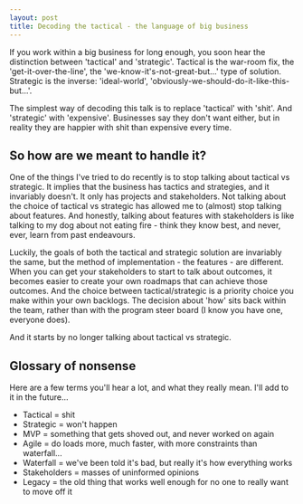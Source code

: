 ```yaml
---
layout: post
title: Decoding the tactical - the language of big business
---
```

If you work within a big business for long enough, you soon hear the distinction between 'tactical' and 'strategic'. Tactical is the war-room fix, the 'get-it-over-the-line', the 'we-know-it's-not-great-but...' type of solution. Strategic is the inverse: 'ideal-world', 'obviously-we-should-do-it-like-this-but...'.
<!--more-->

The simplest way of decoding this talk is to replace 'tactical' with 'shit'. And 'strategic' with 'expensive'. Businesses say they don't want either, but in reality they are happier with shit than expensive every time.

## So how are we meant to handle it?

One of the things I've tried to do recently is to stop talking about tactical vs strategic. It implies that the business has tactics and strategies, and it invariably doesn't. It only has projects and stakeholders. Not talking about the choice of tactical vs strategic has allowed me to (almost) stop talking about features. And honestly, talking about features with stakeholders is like talking to my dog about not eating fire -  think they know best, and never, ever, learn from past endeavours.

Luckily, the goals of both the tactical and strategic solution are invariably the same, but the method of implementation - the features - are different. When you can get your stakeholders to start to talk about outcomes, it becomes easier to create your own roadmaps that can achieve those outcomes. And the choice between tactical/strategic is a priority choice you make within your own backlogs. The decision about 'how' sits back within the team, rather than with the program steer board (I know you have one, everyone does).

And it starts by no longer talking about tactical vs strategic.

## Glossary of nonsense
Here are a few terms you'll hear a lot, and what they really mean. I'll add to it in the future...

* Tactical = shit
* Strategic = won't happen
* MVP = something that gets shoved out, and never worked on again
* Agile = do loads more, much faster, with more constraints than waterfall...
* Waterfall = we've been told it's bad, but really it's how everything works
* Stakeholders = masses of uninformed opinions
* Legacy = the old thing that works well enough for no one to really want to move off it
